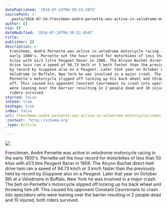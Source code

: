 ```yaml
---
datePublished: '2016-07-24T06:50:53.507Z'
sourcePath: >-
  _posts/2016-07-24-frenchman-andre-pernette-was-active-in-velodrome-motorcycle.md
author: []
via: {}
dateModified: '2016-07-24T06:50:52.654Z'
title: ''
publisher: {}
description: >-
  Frenchman, André Pernette was active in velodrome motorcycle racing in the
  early 1900's. Pernette set the hour record for motorbikes of less than 50
  kilos with a1/3 litre Peugeot Racer in 1906. The Alcyon Buchet direct-belt
  drive twin ran a speed of 94.73 km/h or 3 km/h faster than the previously held
  by record by Giuppone also on a Peugeot. Later that year on October 8th at a
  Velodrome in Buffalo, New York he was involved in a major crash. The belt on
  Pernette's motorcycle slipped off locking up his back wheel and throwing him
  off. This caused his opponent Constant Ceurremans to crash into spectators who
  were leaning over the barrier resulting in 2 people dead and 10 injured, both
  riders survived.
starred: false
inFeed: true
hasPage: true
inNav: false
url: frenchman-andre-pernette-was-active-in-velodrome-motorcycle/index.html
_context: 'http://schema.org'
_type: Article

---
```

![](https://the-grid-user-content.s3-us-west-2.amazonaws.com/7622d52b-a652-4fdc-93ef-0d05692d1673.jpg)

Frenchman, André Pernette was active in velodrome motorcycle racing in the early 1900's. Pernette set the hour record for motorbikes of less than 50 kilos with a1/3 litre Peugeot Racer in 1906\. The Alcyon Buchet direct-belt drive twin ran a speed of 94.73 km/h or 3 km/h faster than the previously held by record by Giuppone also on a Peugeot. Later that year on October 8th at a Velodrome in Buffalo, New York he was involved in a major crash. The belt on Pernette's motorcycle slipped off locking up his back wheel and throwing him off. This caused his opponent Constant Ceurremans to crash into spectators who were leaning over the barrier resulting in 2 people dead and 10 injured, both riders survived.